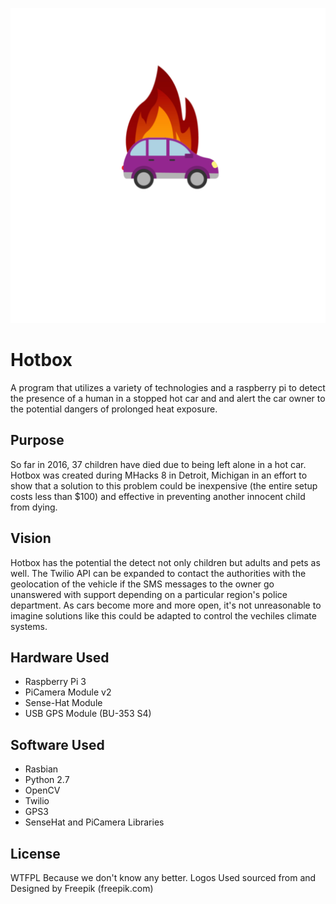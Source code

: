 ![Alt text](/hotbox_logo.png?raw=true "Logo")

# Hotbox
A program that utilizes a variety of technologies and a raspberry pi to detect the presence of a human in a stopped hot car and and alert the car owner to the potential dangers of prolonged heat exposure. 

## Purpose
So far in 2016, 37 children have died due to being left alone in a hot car. Hotbox was created during MHacks 8 in Detroit, Michigan in an effort to show that a solution to this problem could be inexpensive (the entire setup costs less than $100) and effective in preventing another innocent child from dying.

## Vision
Hotbox has the potential the detect not only children but adults and pets as well. The Twilio API can be expanded to contact the authorities with the geolocation of the vehicle if the SMS messages to the owner go unanswered with support depending on a particular region's police department. As cars become more and more open, it's not unreasonable to imagine solutions like this could be adapted to control the vechiles climate systems. 


## Hardware Used
* Raspberry Pi 3 
* PiCamera Module v2
* Sense-Hat Module
* USB GPS Module (BU-353 S4)

## Software Used
* Rasbian 
* Python 2.7
* OpenCV
* Twilio
* GPS3
* SenseHat and PiCamera Libraries 
 
## License 
WTFPL Because we don't know any better. Logos Used sourced from and Designed by Freepik (freepik.com)
